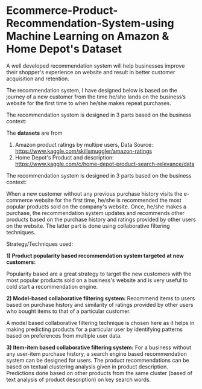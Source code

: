 # Ecommerce-Product-Recommendation-System-using Machine Learning on Amazon & Home Depot's Dataset

A well developed recommendation system will help businesses improve their shopper's experience on website and result in better customer acquisition and retention.

The recommendation system, I have designed below is based on the journey of a new customer from the time he/she lands on the business’s website for the first time to when he/she makes repeat purchases.

The recommendation system is designed in 3 parts based on the business context:

The **datasets** are from
  1. Amazon product ratings by multipe users, Data Source: https://www.kaggle.com/skillsmuggler/amazon-ratings
  2. Home Depot's Product and description:  https://www.kaggle.com/c/home-depot-product-search-relevance/data
 
The recommendation system is designed in 3 parts based on the business context:

When a new customer without any previous purchase history visits the e-commerce website for the first time, he/she is recommended the most popular products sold on the company's website. Once, he/she makes a purchase, the recommendation system updates and recommends other products based on the purchase history and ratings provided by other users on the website. The latter part is done using collaborative filtering techniques.

Strategy/Techniques used:

**1) Product popularity based recommendation system targeted at new customers:**

Popularity based are a great strategy to target the new customers with the most popular products sold on a business's website and is very useful to cold start a recommendation engine.

**2) Model-based collaborative filtering system:**
Recommend items to users based on purchase history and similarity of ratings provided by other users who bought items to that of a particular customer.

A model based collaborative filtering technique is chosen here as it helps in making predicting products for a particular user by identifying patterns based on preferences from multiple user data.

**3) Item-item based collaborative filtering system:**
For a business without any user-item purchase history, a search engine based recommendation system can be designed for users. The product recommendations can be based on textual clustering analysis given in product description. Predictions done based on other products from the same cluster (based of text analysis of product description) on key search words.
